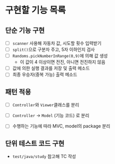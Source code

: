 # 구현할 기능 목록

## 단순 기능 구현

- [ ] `scanner` 사용해 자동차 값, 시도할 횟수 입력받기
- [ ] `split()`으로 구분자 주고, 5자 이하인지 검사
- [ ] `Randoms.pickNumberInRange(0,9)`에 의해 값 생성 
  - 이 값이 4 이상이면 전진, 아니면 전진하지 않음 
- [ ] 값에 의한 실행 결과를 저장 및 출력 메소드
- [ ] 최종 우승자(중복 가능) 출력 메소드

## 패턴 적용

- [ ] `Controller`와 `Viewer`클래스를 분리
- [ ] `Controller` -> `Model` (기능 코드) 로 분리
- [ ] 수행하는 기능에 따라 MVC, model의 package 분리


## 단위 테스트 코드 구현

- `test/java/study` 참고해 TC 작성